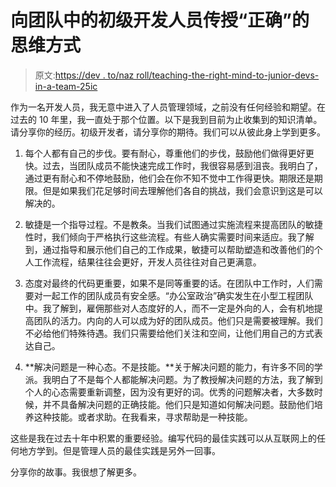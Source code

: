 # 向团队中的初级开发人员传授“正确”的思维方式

> 原文:[https://dev . to/naz roll/teaching-the-right-mind-to-junior-devs-in-a-team-25ic](https://dev.to/nazroll/teaching-the-right-mindset-to-junior-devs-in-a-team-25ic)

作为一名开发人员，我无意中进入了人员管理领域，之前没有任何经验和期望。在过去的 10 年里，我一直处于那个位置。以下是我到目前为止收集到的知识清单。请分享你的经历。初级开发者，请分享你的期待。我们可以从彼此身上学到更多。

1.  每个人都有自己的步伐。要有耐心，尊重他们的步伐，鼓励他们做得更好更快。过去，当团队成员不能快速完成工作时，我很容易感到沮丧。我明白了，通过更有耐心和不停地鼓励，他们会在你不知不觉中工作得更快。期限还是期限。但是如果我们花足够时间去理解他们各自的挑战，我们会意识到这是可以解决的。

2.  敏捷是一个指导过程。不是教条。当我们试图通过实施流程来提高团队的敏捷性时，我们倾向于严格执行这些流程。有些人确实需要时间来适应。我了解到，通过指导和展示他们自己的工作成果，敏捷可以帮助塑造和改善他们的个人工作流程，结果往往会更好，开发人员往往对自己更满意。

3.  态度对最终的代码更重要，如果不是同等重要的话。在团队中工作时，人们需要对一起工作的团队成员有安全感。“办公室政治”确实发生在小型工程团队中。我了解到，雇佣那些对人态度好的人，而不一定是外向的人，会有机地提高团队的活力。内向的人可以成为好的团队成员。他们只是需要被理解。我们不必给他们特殊待遇。我们只需要给他们关注和空间，让他们用自己的方式表达自己。

4.  **解决问题是一种心态。不是技能。**关于解决问题的能力，有许多不同的学派。我明白了不是每个人都能解决问题。为了教授解决问题的方法，我了解到个人的心态需要重新调整，因为没有更好的词。优秀的问题解决者，大多数时候，并不具备解决问题的正确技能。他们只是知道如何解决问题。鼓励他们培养这种技能。或者求助。在我看来，寻求帮助是一种技能。

这些是我在过去十年中积累的重要经验。编写代码的最佳实践可以从互联网上的任何地方学到。但是管理人员的最佳实践是另外一回事。

分享你的故事。我很想了解更多。